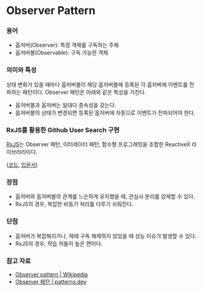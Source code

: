 # Observer Pattern

### 용어

* 옵저버(Observer): 특정 객체를 구독하는 주체
* 옵저버블(Observable): 구독 가능한 객체

### 의미와 특성

상태 변화가 있을 때마다 옵저버블이 해당 옵저버블에 등록된 각 옵저버에 이벤트를 전파하는 패턴이다. Observer 패턴은 아래와 같은 특성을 가진다.

* 옵저버블과 옵저버는 일대다 종속성을 갖는다.
* 옵저버블의 상태가 변경되면 등록된 옵저버에 자동으로 이벤트가 전파되어야 한다.

### RxJS를 활용한 Github User Search 구현

[RxJS](https://rxjs.dev/)는 Observer 패턴, 이터레이터 패턴, 함수형 프로그래밍을 조합한 ReactiveX 라이브러리이다.

([코드](https://github.com/mkitwave/rxjs-github-user-search/blob/main/index.html), [입문서](https://chasethestar.gitbook.io/ko.learn-rxjs/rxjs/concepts/rxjs-primer))

### 장점

* 옵저버와 옵저버블의 관계를 느슨하게 유지했을 때, 관심사 분리를 강제할 수 있다.
* RxJS의 경우, 복잡한 비동기 처리를 다루기 쉬워진다.

### 단점

* 옵저버가 복잡해지거나, 제때 구독 해제하지 않았을 때 성능 이슈가 발생할 수 있다.
* RxJS의 경우, 학습 허들이 높은 편이다.

### 참고 자료

* [Observer pattern | Wikipedia](https://en.wikipedia.org/wiki/Observer\_pattern)
* [Observer 패턴 | patterns.dev](https://patterns-dev-kr.github.io/design-patterns/observer-pattern/)
